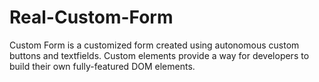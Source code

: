 # Real-Custom-Form


Custom Form is a customized form created using autonomous custom buttons and textfields. Custom elements provide a way for developers to build their
own fully-featured DOM elements.
